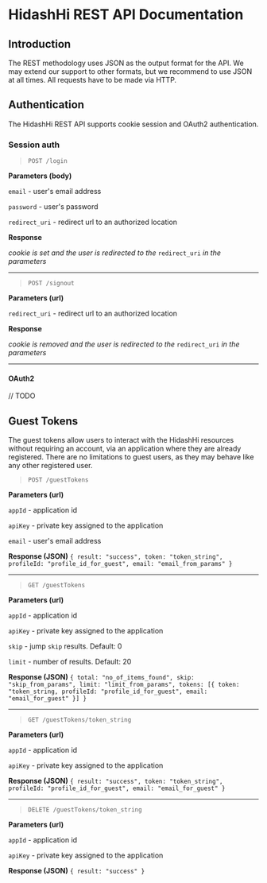 # HidashHi REST API Documentation #

## Introduction ##

The REST methodology uses JSON as the output format for the API. We may extend our support to other formats, but we recommend to use JSON at all times. All requests have to be made via HTTP.

## Authentication ##

The HidashHi REST API supports cookie session and OAuth2 authentication.

### Session auth ####

> `POST /login`

**Parameters (body)**

`email` - user's email address

`password` - user's password

`redirect_uri` - redirect url to an authorized location

**Response**

*cookie is set and the user is redirected to the* `redirect_uri` *in the parameters*

----------

> `POST /signout`

**Parameters (url)**

`redirect_uri` - redirect url to an authorized location

**Response**

*cookie is removed and the user is redirected to the* `redirect_uri` *in the parameters*

----------

#### OAuth2 ####

// TODO

## Guest Tokens ##
The guest tokens allow users to interact with the HidashHi resources without requiring an account, via an application where they are already registered. There are no limitations to guest users, as they may behave like any other registered user.

> `POST /guestTokens`

**Parameters (url)**

`appId` - application id

`apiKey` - private key assigned to the application

`email` - user's email address

**Response (JSON)**
`{
    result: "success",
    token: "token_string",
    profileId: "profile_id_for_guest",
    email: "email_from_params"
}`

----------

> `GET /guestTokens`

**Parameters (url)**

`appId` - application id

`apiKey` - private key assigned to the application

`skip` - jump `skip` results. Default: 0

`limit` - number of results. Default: 20

**Response (JSON)**
`{
    total: "no_of_items_found",
    skip: "skip_from_params",
    limit: "limit_from_params",
    tokens: [{
        token: "token_string,
        profileId: "profile_id_for_guest",
        email: "email_for_guest"
    }]
}`

----------

> `GET /guestTokens/token_string`

**Parameters (url)**

`appId` - application id

`apiKey` - private key assigned to the application

**Response (JSON)**
`{
    result: "success",
    token: "token_string",
    profileId: "profile_id_for_guest",
    email: "email_for_guest"
}`

----------

> `DELETE /guestTokens/token_string`

**Parameters (url)**

`appId` - application id

`apiKey` - private key assigned to the application

**Response (JSON)**
`{
    result: "success"
}`
